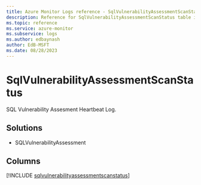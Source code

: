 ```yaml
---
title: Azure Monitor Logs reference - SqlVulnerabilityAssessmentScanStatus
description: Reference for SqlVulnerabilityAssessmentScanStatus table in Azure Monitor Logs.
ms.topic: reference
ms.service: azure-monitor
ms.subservice: logs
ms.author: edbaynash
author: EdB-MSFT
ms.date: 08/28/2023
---
```


# SqlVulnerabilityAssessmentScanStatus

SQL Vulnerability Assesment Heartbeat Log.

## Solutions

- SQLVulnerabilityAssessment

            


## Columns
  
[!INCLUDE [sqlvulnerabilityassessmentscanstatus](../includes/sqlvulnerabilityassessmentscanstatus-include.md)]
